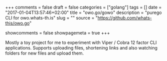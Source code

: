 +++
comments = false
draft = false
categories = ["golang"]
tags = []
date = "2017-01-04T13:57:46+02:00"
title = "owo.go/gowo"
description = "purego CLI for owo.whats-th.is"
slug = ""
source = "https://github.com/whats-this/owo.go"

showcomments = false
showpagemeta = true
+++

Mostly a toy project for me to experiment with Viper / Cobra 12 factor CLI applications.
Supports uploading files, shortening links and also watching folders for new files and upload them.